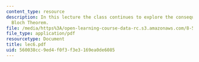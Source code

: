 ```yaml
---
content_type: resource
description: In this lecture the class continues to explore the consequences of the
  Bloch Theorem.
file: /media/https%3A/open-learning-course-data-rc.s3.amazonaws.com/8-511-theory-of-solids-i-fall-2004/560038cc9ed4f0f3f3e3169ea0de6085_lec6.pdf
file_type: application/pdf
resourcetype: Document
title: lec6.pdf
uid: 560038cc-9ed4-f0f3-f3e3-169ea0de6085
---
```

